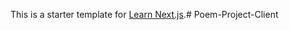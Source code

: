 This is a starter template for [Learn Next.js](https://nextjs.org/learn).#   P o e m - P r o j e c t - C l i e n t  
 